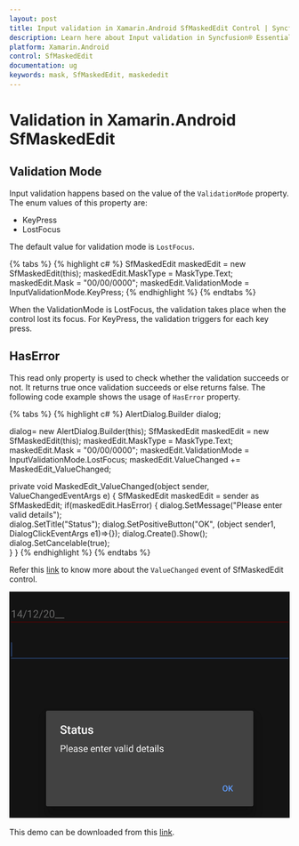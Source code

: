 ```yaml
---
layout: post
title: Input validation in Xamarin.Android SfMaskedEdit Control | Syncfusion®
description: Learn here about Input validation in Syncfusion® Essential® Xamarin.Android SfMaskedEdit Control, its elements, and more.
platform: Xamarin.Android
control: SfMaskedEdit
documentation: ug 
keywords: mask, SfMaskedEdit, maskededit
---
```


# Validation in Xamarin.Android SfMaskedEdit

## Validation Mode

Input validation happens based on the value of the `ValidationMode` property. The enum values of this property are:

* KeyPress
* LostFocus

The default value for validation mode is `LostFocus`.

{% tabs %}
{% highlight c# %}
SfMaskedEdit maskedEdit = new SfMaskedEdit(this);
maskedEdit.MaskType = MaskType.Text;
maskedEdit.Mask = "00/00/0000";
maskedEdit.ValidationMode = InputValidationMode.KeyPress;
{% endhighlight %}
{% endtabs %}

When the ValidationMode is LostFocus, the validation takes place when the control lost its focus. For KeyPress, the validation triggers for each key press.

## HasError

This read only property is used to check whether the validation succeeds or not. It returns true once validation succeeds or else returns false. The following code example shows the usage of `HasError` property.

{% tabs %}
{% highlight c# %}
AlertDialog.Builder dialog;

dialog= new AlertDialog.Builder(this);
SfMaskedEdit maskedEdit = new SfMaskedEdit(this);
maskedEdit.MaskType = MaskType.Text;
maskedEdit.Mask = "00/00/0000";
maskedEdit.ValidationMode = InputValidationMode.LostFocus;
maskedEdit.ValueChanged += MaskedEdit_ValueChanged;


private void MaskedEdit_ValueChanged(object sender, ValueChangedEventArgs e)
{
    SfMaskedEdit maskedEdit = sender as SfMaskedEdit;
    if(maskedEdit.HasError)
    {
        dialog.SetMessage("Please enter valid details");             
        dialog.SetTitle("Status");
        dialog.SetPositiveButton("OK", (object sender1, DialogClickEventArgs e1)=>{});
        dialog.Create().Show();
        dialog.SetCancelable(true);   
    }
}
{% endhighlight %}
{% endtabs %}


Refer this [link](Events#valuechanged-event) to know more about the `ValueChanged` event of SfMaskedEdit control.

![Xamarin.Android SfMaskedEdit validation](SfMaskedEditImages/Validation.png)

This demo can be downloaded from this [link](http://files2.syncfusion.com/Xamarin.Android/Samples/MaskedEdit_Validation.zip).

